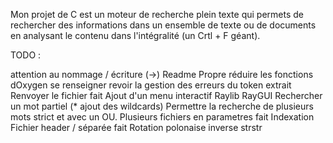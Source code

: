Mon projet de C est un moteur de recherche plein texte qui permets de rechercher des informations dans un ensemble de texte ou de documents en analysant le contenu dans l'intégralité (un Crtl + F géant).


TODO : 


attention au nommage / écriture (->)
Readme Propre
réduire les fonctions 
dOxygen se renseigner
revoir la gestion des erreurs du token extrait
Renvoyer le fichier fait
Ajout d'un menu interactif Raylib RayGUI 
Rechercher un mot partiel (* ajout des wildcards)
Permettre la recherche de plusieurs mots strict et avec un OU.
Plusieurs fichiers en parametres fait
Indexation
Fichier header / séparée fait
Rotation polonaise inverse
strstr